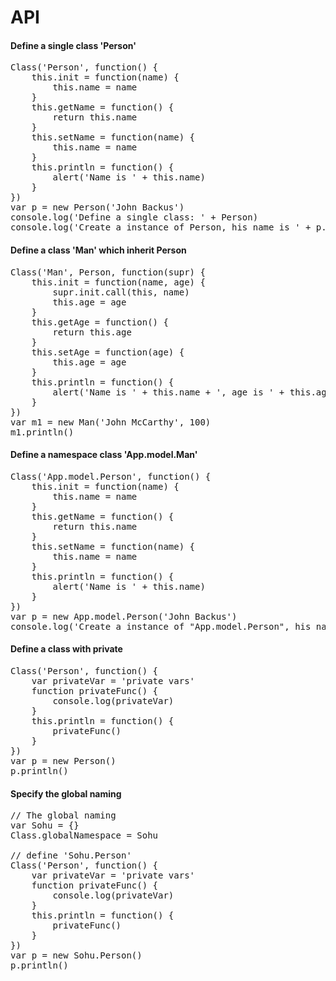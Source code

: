 API
=====

#### Define a single class 'Person'
<pre>
Class('Person', function() {
    this.init = function(name) {
        this.name = name
    }
    this.getName = function() {
        return this.name
    }
    this.setName = function(name) {
        this.name = name
    }
    this.println = function() {
        alert('Name is ' + this.name)
    }
})
var p = new Person('John Backus')
console.log('Define a single class: ' + Person)
console.log('Create a instance of Person, his name is ' + p.getName())
</pre>

#### Define a class 'Man' which inherit Person
<pre>
Class('Man', Person, function(supr) {
    this.init = function(name, age) {
        supr.init.call(this, name)
        this.age = age
    }
    this.getAge = function() {
        return this.age
    }
    this.setAge = function(age) {
        this.age = age
    }
    this.println = function() {
        alert('Name is ' + this.name + ', age is ' + this.age)
    }
})
var m1 = new Man('John McCarthy', 100)
m1.println()
</pre>

#### Define a namespace class 'App.model.Man'
<pre>
Class('App.model.Person', function() {
    this.init = function(name) {
        this.name = name
    }
    this.getName = function() {
        return this.name
    }
    this.setName = function(name) {
        this.name = name
    }
    this.println = function() {
        alert('Name is ' + this.name)
    }
})
var p = new App.model.Person('John Backus')
console.log('Create a instance of "App.model.Person", his name is ' + p.getName())
</pre>

#### Define a class with private
<pre>
Class('Person', function() {
    var privateVar = 'private vars'
    function privateFunc() {
        console.log(privateVar)
    }
    this.println = function() {
        privateFunc()
    }
})
var p = new Person()
p.println()
</pre>

#### Specify the global naming
<pre>
// The global naming
var Sohu = {}
Class.globalNamespace = Sohu

// define 'Sohu.Person'
Class('Person', function() {
    var privateVar = 'private vars'
    function privateFunc() {
        console.log(privateVar)
    }
    this.println = function() {
        privateFunc()
    }
})
var p = new Sohu.Person()
p.println()
</pre>